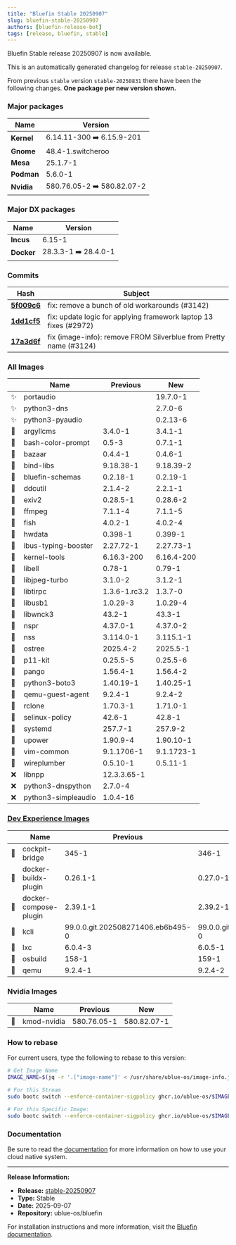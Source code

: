 ```yaml
---
title: "Bluefin Stable 20250907"
slug: bluefin-stable-20250907
authors: [bluefin-release-bot]
tags: [release, bluefin, stable]
---
```


Bluefin Stable release 20250907 is now available.

<!--truncate-->

This is an automatically generated changelog for release `stable-20250907`.

From previous `stable` version `stable-20250831` there have been the following changes. **One package per new version shown.**

### Major packages
| Name | Version |
| --- | --- |
| **Kernel** | 6.14.11-300 ➡️ 6.15.9-201 |
| **Gnome** | 48.4-1.switcheroo |
| **Mesa** | 25.1.7-1 |
| **Podman** | 5.6.0-1 |
| **Nvidia** | 580.76.05-2 ➡️ 580.82.07-2 |

### Major DX packages
| Name | Version |
| --- | --- |
| **Incus** | 6.15-1 |
| **Docker** | 28.3.3-1 ➡️ 28.4.0-1 |

### Commits
| Hash | Subject |
| --- | --- |
| **[5f009c6](https://github.com/ublue-os/bluefin/commit/5f009c60f5c80f8480ccc107ef1075528ce328b6)** | fix: remove a bunch of old workarounds (#3142) |
| **[1dd1cf5](https://github.com/ublue-os/bluefin/commit/1dd1cf54473f8c6e359e91a46432034ee80b63cd)** | fix: update logic for applying framework laptop 13 fixes (#2972) |
| **[17a3d6f](https://github.com/ublue-os/bluefin/commit/17a3d6f57e1bc585e57281eaa4906f26384b500d)** | fix (image-info): remove FROM Silverblue from Pretty name (#3124) |

### All Images
| | Name | Previous | New |
| --- | --- | --- | --- |
| ✨ | portaudio | | 19.7.0-1 |
| ✨ | python3-dns | | 2.7.0-6 |
| ✨ | python3-pyaudio | | 0.2.13-6 |
| 🔄 | argyllcms | 3.4.0-1 | 3.4.1-1 |
| 🔄 | bash-color-prompt | 0.5-3 | 0.7.1-1 |
| 🔄 | bazaar | 0.4.4-1 | 0.4.6-1 |
| 🔄 | bind-libs | 9.18.38-1 | 9.18.39-2 |
| 🔄 | bluefin-schemas | 0.2.18-1 | 0.2.19-1 |
| 🔄 | ddcutil | 2.1.4-2 | 2.2.1-1 |
| 🔄 | exiv2 | 0.28.5-1 | 0.28.6-2 |
| 🔄 | ffmpeg | 7.1.1-4 | 7.1.1-5 |
| 🔄 | fish | 4.0.2-1 | 4.0.2-4 |
| 🔄 | hwdata | 0.398-1 | 0.399-1 |
| 🔄 | ibus-typing-booster | 2.27.72-1 | 2.27.73-1 |
| 🔄 | kernel-tools | 6.16.3-200 | 6.16.4-200 |
| 🔄 | libell | 0.78-1 | 0.79-1 |
| 🔄 | libjpeg-turbo | 3.1.0-2 | 3.1.2-1 |
| 🔄 | libtirpc | 1.3.6-1.rc3.2 | 1.3.7-0 |
| 🔄 | libusb1 | 1.0.29-3 | 1.0.29-4 |
| 🔄 | libwnck3 | 43.2-1 | 43.3-1 |
| 🔄 | nspr | 4.37.0-1 | 4.37.0-2 |
| 🔄 | nss | 3.114.0-1 | 3.115.1-1 |
| 🔄 | ostree | 2025.4-2 | 2025.5-1 |
| 🔄 | p11-kit | 0.25.5-5 | 0.25.5-6 |
| 🔄 | pango | 1.56.4-1 | 1.56.4-2 |
| 🔄 | python3-boto3 | 1.40.19-1 | 1.40.25-1 |
| 🔄 | qemu-guest-agent | 9.2.4-1 | 9.2.4-2 |
| 🔄 | rclone | 1.70.3-1 | 1.71.0-1 |
| 🔄 | selinux-policy | 42.6-1 | 42.8-1 |
| 🔄 | systemd | 257.7-1 | 257.9-2 |
| 🔄 | upower | 1.90.9-4 | 1.90.10-1 |
| 🔄 | vim-common | 9.1.1706-1 | 9.1.1723-1 |
| 🔄 | wireplumber | 0.5.10-1 | 0.5.11-1 |
| ❌ | libnpp | 12.3.3.65-1 | |
| ❌ | python3-dnspython | 2.7.0-4 | |
| ❌ | python3-simpleaudio | 1.0.4-16 | |

### [Dev Experience Images](https://docs.projectbluefin.io/bluefin-dx)
| | Name | Previous | New |
| --- | --- | --- | --- |
| 🔄 | cockpit-bridge | 345-1 | 346-1 |
| 🔄 | docker-buildx-plugin | 0.26.1-1 | 0.27.0-1 |
| 🔄 | docker-compose-plugin | 2.39.1-1 | 2.39.2-1 |
| 🔄 | kcli | 99.0.0.git.202508271406.eb6b495-0 | 99.0.0.git.202509051938.4449d76-0 |
| 🔄 | lxc | 6.0.4-3 | 6.0.5-1 |
| 🔄 | osbuild | 158-1 | 159-1 |
| 🔄 | qemu | 9.2.4-1 | 9.2.4-2 |

### Nvidia Images
| | Name | Previous | New |
| --- | --- | --- | --- |
| 🔄 | kmod-nvidia | 580.76.05-1 | 580.82.07-1 |



### How to rebase
For current users, type the following to rebase to this version:
```bash
# Get Image Name
IMAGE_NAME=$(jq -r '.["image-name"]' < /usr/share/ublue-os/image-info.json)

# For this Stream
sudo bootc switch --enforce-container-sigpolicy ghcr.io/ublue-os/$IMAGE_NAME:stable

# For this Specific Image:
sudo bootc switch --enforce-container-sigpolicy ghcr.io/ublue-os/$IMAGE_NAME:stable-20250907
```

### Documentation
Be sure to read the [documentation](https://docs.projectbluefin.io/) for more information
on how to use your cloud native system.

---

**Release Information:**
- **Release:** [stable-20250907](https://github.com/ublue-os/bluefin/releases/tag/stable-20250907)
- **Type:** Stable
- **Date:** 2025-09-07
- **Repository:** ublue-os/bluefin

For installation instructions and more information, visit the [Bluefin documentation](https://docs.projectbluefin.io/).

